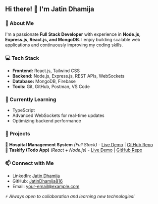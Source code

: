 ## Hi there! 👋 I'm Jatin Dhamija

### 🚀 About Me
I'm a passionate **Full Stack Developer** with experience in **Node.js, Express.js, React.js, and MongoDB**. I enjoy building scalable web applications and continuously improving my coding skills.

### 💻 Tech Stack
- **Frontend:** React.js, Tailwind CSS
- **Backend:** Node.js, Express.js, REST APIs, WebSockets
- **Database:** MongoDB, Firebase
- **Tools:** Git, GitHub, Postman, VS Code

### 🌱 Currently Learning
- TypeScript
- Advanced WebSockets for real-time updates
- Optimizing backend performance

### 📌 Projects
🔹 **Hospital Management System** *(Full Stack)* - [Live Demo](https://hospital-food-management-tau.vercel.app/) | [GitHub Repo](https://github.com/JatinDhamija816/hospital-food-management)  
🔹 **Taskify (Todo App)** *(React + Node.js)* - [Live Demo](https://taskify-two-navy.vercel.app/) | [GitHub Repo](https://github.com/JatinDhamija816/taskify)

### 📫 Connect with Me
- LinkedIn: [Jatin Dhamija](https://www.linkedin.com/in/jatin-dhamija-971309252/)
- GitHub: [JatinDhamija816](https://github.com/JatinDhamija816)
- Email: [your-email@example.com](mailto:jatindhamija025@gmail.com)

⚡ *Always open to collaboration and learning new technologies!*
